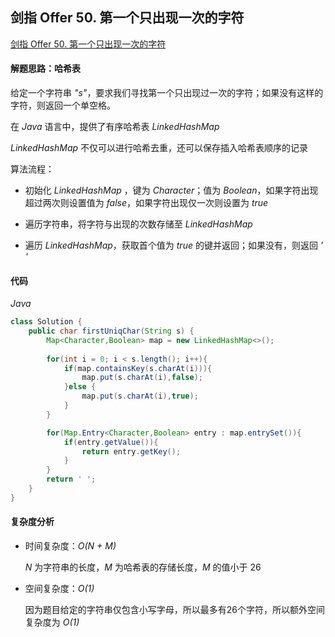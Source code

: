 ## 剑指 Offer 50. 第一个只出现一次的字符

[剑指 Offer 50. 第一个只出现一次的字符](https://leetcode-cn.com/problems/di-yi-ge-zhi-chu-xian-yi-ci-de-zi-fu-lcof/)

#### 解题思路：哈希表

给定一个字符串 *"s"*，要求我们寻找第一个只出现过一次的字符；如果没有这样的字符，则返回一个单空格。

在 *Java* 语言中，提供了有序哈希表 *LinkedHashMap*

*LinkedHashMap* 不仅可以进行哈希去重，还可以保存插入哈希表顺序的记录

算法流程：

- 初始化 *LinkedHashMap* ，键为 *Character*；值为 *Boolean*，如果字符出现超过两次则设置值为 *false*，如果字符出现仅一次则设置为 *true*

- 遍历字符串，将字符与出现的次数存储至 *LinkedHashMap*
- 遍历 *LinkedHashMap*，获取首个值为 *true* 的键并返回；如果没有，则返回 *' '*

#### 代码

*Java*

```java
class Solution {
    public char firstUniqChar(String s) {
        Map<Character,Boolean> map = new LinkedHashMap<>();
        
        for(int i = 0; i < s.length(); i++){
            if(map.containsKey(s.charAt(i))){
                map.put(s.charAt(i),false);
            }else {
                map.put(s.charAt(i),true);
            }
        }

        for(Map.Entry<Character,Boolean> entry : map.entrySet()){
            if(entry.getValue()){
                return entry.getKey();
            }
        }
        return ' ';
    }
}
```

#### 复杂度分析

- 时间复杂度：*O(N + M)*

  *N* 为字符串的长度，*M* 为哈希表的存储长度，*M* 的值小于 26

- 空间复杂度：*O(1)*

  因为题目给定的字符串仅包含小写字母，所以最多有26个字符，所以额外空间复杂度为 *O(1)*

